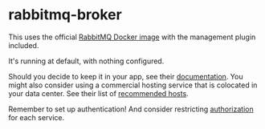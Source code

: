 # rabbitmq-broker 

This uses the official [RabbitMQ Docker image](https://hub.docker.com/_/rabbitmq) with the management plugin included. 

It's running at default, with nothing configured. 

Should you decide to keep it in your app, see their [documentation](https://www.rabbitmq.com/documentation.html). You might also consider 
 using a commercial hosting service that is colocated in your data center. See their list of [recommended hosts](https://www.rabbitmq.com/#support). 


Remember to set up authentication! And consider restricting [authorization](https://www.rabbitmq.com/access-control.html) for 
 each service.  


